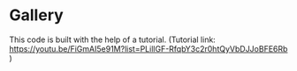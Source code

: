 # Gallery
This code is built with the help of a tutorial. (Tutorial link: https://youtu.be/FiGmAI5e91M?list=PLillGF-RfqbY3c2r0htQyVbDJJoBFE6Rb )
